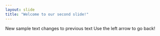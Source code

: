 ```yaml
---
layout: slide
title: "Welcome to our second slide!"
---
```

New sample text changes to previous text
Use the left arrow to go back!
